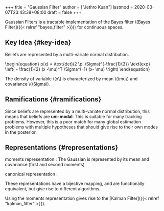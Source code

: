 +++
title = "Gaussian Filter"
author = ["Jethro Kuan"]
lastmod = 2020-03-07T23:43:38+08:00
draft = false
+++

Gaussian Filters is a tractable implementation of the Bayes filter
([Bayes Filter]({{< relref "bayes_filter" >}})) for continuous spaces.


## Key Idea {#key-idea}

Beliefs are represented by a multi-variate normal distribution.

\begin{equation}
  p(x) = \text{det}(2 \pi \Sigma)^{-\frac{1}{2}} \text{exp} \left( -
    \frac{1}{2} (x -\mu)^T \Sigma^{-1} (x- \mu) \right)
\end{equation}

The density of variable \\(x\\) is characterized by mean \\(\mu\\) and
covariance \\(\Sigma\\).


## Ramifications {#ramifications}

Since beliefs are represented by a multi-variate normal distribution,
this means that beliefs are **uni-modal**. This is suitable for many
tracking problems. However, this is a poor match for many global
estimation problems with multiple hypotheses that should give rise to
their own modes in the posterior.


## Representations {#representations}

moments representation
: The Gaussian is represented by its mean
    and covariance (first and second moments)

canonical representation
:

These representations have a bijective mapping, and are functionally
equivalent, but give rise to different algorithms.

Using the moments representation gives rise to the [Kalman Filter]({{< relref "kalman_filter" >}}).
